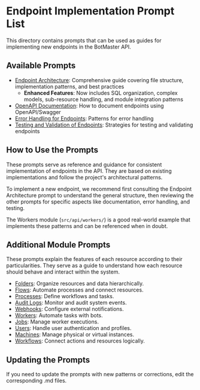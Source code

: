 # Endpoint Implementation Prompt List

This directory contains prompts that can be used as guides for implementing new endpoints in the BotMaster API.

## Available Prompts

- [Endpoint Architecture](./endpoint-architecture.prompt.md): Comprehensive guide covering file structure, implementation patterns, and best practices
  - **Enhanced Features**: Now includes SQL organization, complex models, sub-resource handling, and module integration patterns
- [OpenAPI Documentation](./openapi-documentation.prompt.md): How to document endpoints using OpenAPI/Swagger
- [Error Handling for Endpoints](./error-handling-endpoints.prompt.md): Patterns for error handling
- [Testing and Validation of Endpoints](./testing-validation-endpoints.prompt.md): Strategies for testing and validating endpoints

## How to Use the Prompts

These prompts serve as reference and guidance for consistent implementation of endpoints in the API. They are based on existing implementations and follow the project's architectural patterns.

To implement a new endpoint, we recommend first consulting the Endpoint Architecture prompt to understand the general structure, then reviewing the other prompts for specific aspects like documentation, error handling, and testing.

The Workers module (`src/api/workers/`) is a good real-world example that implements these patterns and can be referenced when in doubt.

## Additional Module Prompts

These prompts explain the features of each resource according to their particularities. They serve as a guide to understand how each resource should behave and interact within the system.

- [Folders](../src/api/folders/prompts/folders.prompt.md): Organize resources and data hierarchically.
- [Flows](../src/api/flows/prompts/flows.prompt.md): Automate processes and connect resources.
- [Processes](../src/api/processes/prompts/processes.prompt.md): Define workflows and tasks.
- [Audit Logs](../src/api/audit/prompts/audit-logs.prompt.md): Monitor and audit system events.
- [Webhooks](../src/api/webhooks/prompts/webhooks.prompt.md): Configure external notifications.
- [Workers](../src/api/workers/prompts/workers.prompt.md): Automate tasks with bots.
- [Jobs](../src/api/jobs/prompts/job.prompt.md): Manage worker executions.
- [Users](../src/api/user/prompts/users.prompt.md): Handle user authentication and profiles.
- [Machines](../src/api/machines/prompts/machines.prompt.md): Manage physical or virtual instances.
- [Workflows](../src/api/workflows/prompts/workflows.prompt.md): Connect actions and resources logically.

## Updating the Prompts

If you need to update the prompts with new patterns or corrections, edit the corresponding .md files.
